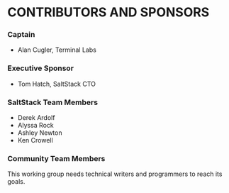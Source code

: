 # CONTRIBUTORS AND SPONSORS
### Captain
- Alan Cugler, Terminal Labs
### Executive Sponsor
- Tom Hatch, SaltStack CTO
### SaltStack Team Members
- Derek Ardolf
- Alyssa Rock
- Ashley Newton
- Ken Crowell
### Community Team Members
This working group needs technical writers and programmers to reach its goals.
